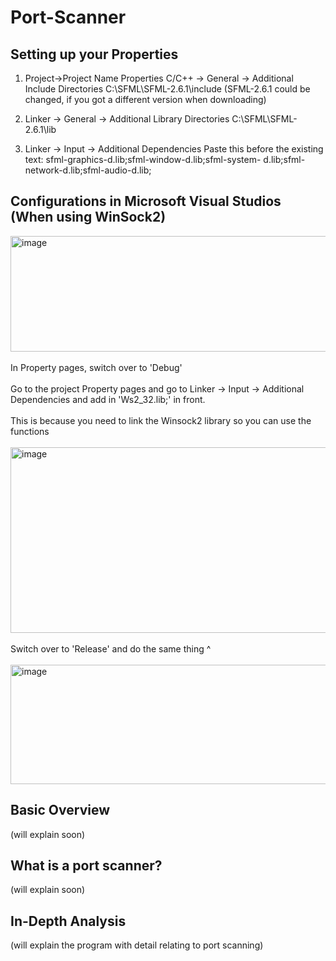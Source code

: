 # Port-Scanner

## Setting up your Properties
1) Project->Project Name Properties
	C/C++ -> General -> Additional Include Directories
	C:\SFML\SFML-2.6.1\include          (SFML-2.6.1 could be changed, if you got a different version when downloading)

2) Linker -> General -> Additional Library Directories
	C:\SFML\SFML-2.6.1\lib

3) Linker -> Input -> Additional Dependencies
	Paste this before the existing text:
	sfml-graphics-d.lib;sfml-window-d.lib;sfml-system-	d.lib;sfml-network-d.lib;sfml-audio-d.lib;



## Configurations in Microsoft Visual Studios (When using WinSock2)
<img width="948" height="185" alt="image" src="https://github.com/user-attachments/assets/498427f8-0a58-4509-9b17-630218c23b44" />
<br><br>
In Property pages, switch over to 'Debug'
<br><br>Go to the project Property pages and go to Linker -> Input -> Additional Dependencies and add in
'Ws2_32.lib;' in front. 
<br><br>This is because you need to link the Winsock2 library so you can use the functions
<br><br>

<img width="967" height="297" alt="image" src="https://github.com/user-attachments/assets/70bd8e3e-a2bb-460d-9215-61b720c36a93" />
<br><br>
Switch over to 'Release' and do the same thing ^
<br><br>
<img width="936" height="191" alt="image" src="https://github.com/user-attachments/assets/49080520-8152-47b8-b88b-c178a726a281" />


## Basic Overview
(will explain soon)

## What is a port scanner?
(will explain soon)

## In-Depth Analysis
(will explain the program with detail relating to port scanning)

